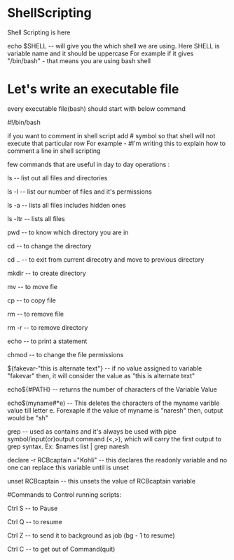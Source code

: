 # ShellScripting
Shell Scripting is here


echo $SHELL -- will give you the which shell we are using. Here SHELL is variable name and it should be uppercase
For example if it gives "/bin/bash" - that means you are using bash shell

# Let's write an executable file 

every executable file(bash) should start with below command 

#!/bin/bash

if you want to comment in shell script add # symbol so that shell will not execute that particular row
For example - #I'm writing this to explain how to comment a line in shell scripting

few commands that are useful in day to day operations : 

ls -- list out all files and directories

ls -l -- list our number of files and it's permissions

ls -a -- lists all files includes hidden ones

ls -ltr -- lists all files 

pwd -- to know which directory you are in

cd -- to change the directory

cd .. -- to exit from current direcotry and move to previous directory

mkdir -- to create directory

mv -- to move fie

cp -- to copy file

rm -- to remove file

rm -r -- to remove directory

echo -- to print a statement

chmod  -- to change the file permissions

${fakevar-"this is alternate text"} -- if no value assigned to variable "fakevar" then, it will consider the value as "this is alternate text"

echo${#PATH} -- returns the number of characters of the Variable Value

echo$(myname#*e) -- This deletes the characters of the myname varible value till letter e. Forexaple if the value of myname is "naresh" then, output would be "sh"

grep -- used as contains and it's always be used with pipe symbol/input(or)output command (<,>), which will carry the first output to grep syntax. Ex: $names list | grep naresh

declare -r RCBcaptain ="Kohli"  -- this declares the readonly variable and no one can replace this variable until is unset

unset RCBcaptain  -- this unsets the value of RCBcaptain variable


#Commands to Control running scripts: 

Ctrl S -- to Pause

Ctrl Q -- to resume

Ctrl Z -- to send it to background as job (bg - 1 to resume)

Ctrl C -- to get out of Command(quit)
